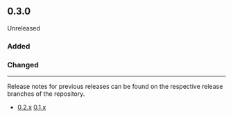 ## 0.3.0

Unreleased

### Added

### Changed

--------------------------------------------------------------------------------

Release notes for previous releases can be found on the respective release 
branches of the repository.

<!-- ARCHIVE_START -->
* [0.2.x](https://github.com/credibil/core/blob/release-0.2.0/RELEASES.md)
[0.1.x](https://github.com/credibil/core/blob/release-0.1.0/RELEASES.md)
